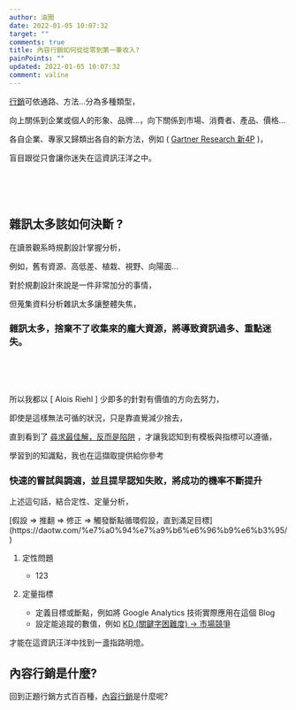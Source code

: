 ```yaml
---
author: 油圈
date: 2022-01-05 10:07:32
target: ""
comments: true
title: 內容行銷如何從從零到第一筆收入?
painPoints: ""
updated: 2022-01-05 10:07:32
comment: valine
---
```

[行銷](https://en.wikipedia.org/wiki/Marketing)可依通路、方法...分為多種類型，

向上關係到企業或個人的形象、品牌...，向下關係到市場、消費者、產品、價格...

各自企業、專家又歸類出各自的新方法，例如 ( [ Gartner Research 新4P](https://www.managertoday.com.tw/articles/view/64145?) )，

<span class="Focus1">盲目跟從只會讓你迷失在這資訊汪洋之中。</span>

<br><br><br>

## 雜訊太多該如何決斷 ?

在讀景觀系時規劃設計掌握分析，

例如，舊有資源、高低差、植栽、視野、向陽面...

對於規劃設計來說是一件非常加分的事情，

但蒐集資料分析雜訊太多讓整體失焦，

### 雜訊太多，捨棄不了收集來的龐大資源，將導致資訊過多、重點迷失。

<br><br><br>

所以我都以 \[ Alois Riehl ] 少即多的<span class="Focus2">針對有價值的方向去努力</span>，

即使是這樣無法可循的狀況，只是靠直覺減少捨去，

直到看到了 [尋求最佳解，反而是陷阱](https://www.businessweekly.com.tw/careers/blog/3008293) ，才讓我認知到有模板與指標可以遵循，

學習到的知識點，我也在這擷取提供給你參考

### <span class="Focus1"><span class="Focus2">快速的嘗試與調適，並且提早認知失敗</span>，將成功的機率不斷提升</span>

上述這句話，結合定性、定量分析，

<p class="note note-info">[假設 => 推翻 => 修正 => 觸發斷點循環假設，直到滿足目標](https://daotw.com/%e7%a0%94%e7%a9%b6%e6%96%b9%e6%b3%95/)</p>

1. <span class="Focus2">定性問題</span>

   * 123

2. <span class="Focus2">定量指標</span>

   * 定義目標或斷點，例如將 Google Analytics 技術實際應用在這個 Blog
   * 設定能追蹤的數值，例如 [KD (關鍵字困難度) → 市場競爭](https://daotw.com/stp%E8%A1%8C%E9%8A%B7%E7%AD%96%E7%95%A5/)

才能在這資訊汪洋中找到一盞指路明燈。

## 內容行銷是什麼?

回到正題行銷方式百百種，[內容行銷](https://en.wikipedia.org/wiki/Content_marketing)是什麼呢?